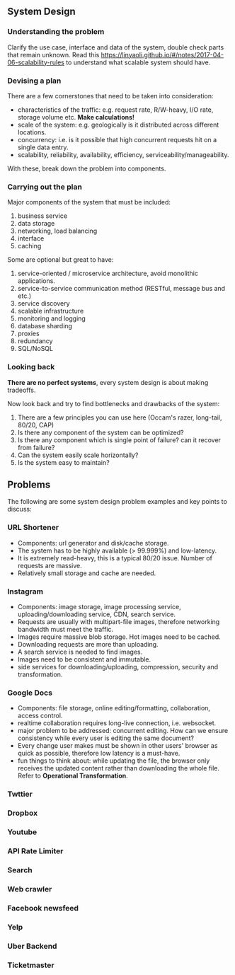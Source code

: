 ## System Design
### Understanding the problem
Clarify the use case, interface and data of the system, double check parts that remain unknown. Read this https://linyaoli.github.io/#/notes/2017-04-06-scalability-rules to understand what scalable system should have.

### Devising a plan
There are a few cornerstones that need to be taken into consideration:

- characteristics of the traffic: e.g. request rate, R/W-heavy, I/O rate, storage volume etc. <b>Make calculations!</b>
- scale of the system: e.g. geologically is it distributed across different locations.
- concurrency: i.e. is it possible that high concurrent requests hit on a single data entry.
- scalability, reliability, availability, efficiency, serviceability/manageability.

With these, break down the problem into components.

### Carrying out the plan
Major components of the system that must be included:
1. business service
2. data storage
3. networking, load balancing
4. interface
5. caching

Some are optional but great to have:

1. service-oriented / microservice architecture, avoid monolithic applications.
2. service-to-service communication method (RESTful, message bus and etc.)
3. service discovery
4. scalable infrastructure
5. monitoring and logging
6. database sharding
7. proxies
8. redundancy
9. SQL/NoSQL


### Looking back
<b>There are no perfect systems</b>, every system design is about making tradeoffs.

Now look back and try to find bottlenecks and drawbacks of the system:
1. There are a few principles you can use here (Occam's razer, long-tail, 80/20, CAP)
2. Is there any component of the system can be optimized?
3. Is there any component which is single point of failure? can it recover from failure?
4. Can the system easily scale horizontally?
5. Is the system easy to maintain?


## Problems
The following are some system design problem examples and key points to discuss:

### URL Shortener
- Components: url generator and disk/cache storage.
- The system has to be highly available (> 99.999%) and low-latency.
- It is extremely read-heavy, this is a typical 80/20 issue. Number of requests are massive.
- Relatively small storage and cache are needed.


### Instagram
- Components: image storage, image processing service, uploading/downloading service, CDN, search service.
- Requests are usually with multipart-file images, therefore networking bandwidth must meet the traffic.
- Images require massive blob storage. Hot images need to be cached.
- Downloading requests are more than uploading.
- A search service is needed to find images.
- Images need to be consistent and immutable.
- side services for downloading/uploading, compression, security and transformation.

### Google Docs
- Components: file storage, online editing/formatting, collaboration, access control.
- realtime collaboration requires long-live connection, i.e. websocket.
- major problem to be addressed: concurrent editing. How can we ensure consistency while every user is editing the same document?
- Every change user makes must be shown in other users' browser as quick as possible, therefore low latency is a must-have.
- fun things to think about: while updating the file, the browser only receives the updated content rather than downloading the whole file. Refer to <b>Operational Transformation</b>.

### Twttier
### Dropbox
### Youtube
### API Rate Limiter
### Search
### Web crawler
### Facebook newsfeed
### Yelp
### Uber Backend
### Ticketmaster
